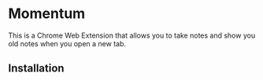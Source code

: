 # Momentum

This is a Chrome Web Extension that allows you to take notes and show you old notes when you open a new tab.

## Installation
